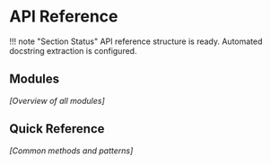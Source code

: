 # API Reference

<!-- TODO: API overview -->
<!-- TODO: Module organization -->
<!-- TODO: Quick reference -->

!!! note "Section Status"
    API reference structure is ready. Automated docstring extraction is configured.

## Modules

*[Overview of all modules]*

## Quick Reference

*[Common methods and patterns]*
